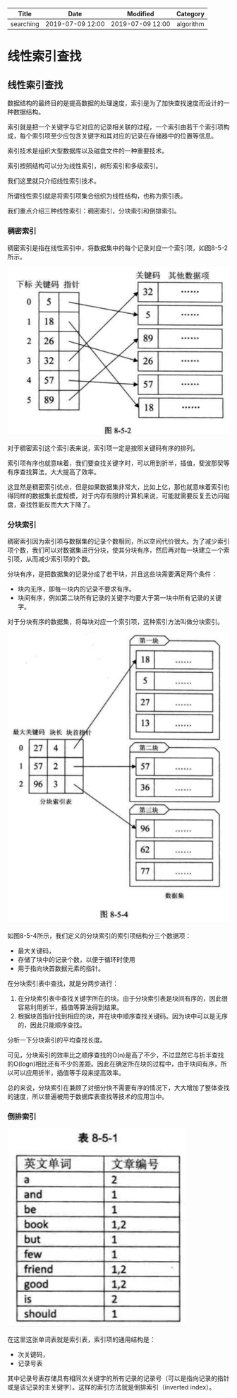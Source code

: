 | Title                | Date             | Modified         | Category          |
|:--------------------:|:----------------:|:----------------:|:-----------------:|
| searching            | 2019-07-09 12:00 | 2019-07-09 12:00 | algorithm         |


# 线性索引查找

## 线性索引查找

数据结构的最终目的是提高数据的处理速度，索引是为了加快查找速度而设计的一种数据结构。

索引就是把一个关键字与它对应的记录相关联的过程，一个索引由若干个索引项构成，每个索引项至少应包含关键字和其对应的记录在存储器中的位置等信息。

索引技术是组织大型数据库以及磁盘文件的一种重要技术。

索引按照结构可以分为线性索引，树形索引和多级索引。

我们这里就只介绍线性索引技术。

所谓线性索引就是将索引项集合组织为线性结构，也称为索引表。

我们重点介绍三种线性索引：稠密索引，分块索引和倒排索引。


### 稠密索引

稠密索引是指在线性索引中，将数据集中的每个记录对应一个索引项，如图8-5-2所示。

![](./images/searching_05.png)



对于稠密索引这个索引表来说，索引项一定是按照关键码有序的排列。

索引项有序也就意味着，我们要查找关键字时，可以用到折半，插值，斐波那契等有序查找算法，大大提高了效率。

这显然是稠密索引优点，但是如果数据集非常大，比如上亿，那也就意味着索引也得同样的数据集长度规模，对于内存有限的计算机来说，可能就需要反复去访问磁盘，查找性能反而大大下降了。


### 分块索引

稠密索引因为索引项与数据集的记录个数相同，所以空间代价很大。为了减少索引项个数，我们可以对数据集进行分块，使其分块有序，然后再对每一块建立一个索引项，从而减少索引项的个数。

分块有序，是把数据集的记录分成了若干块，并且这些块需要满足两个条件：

- 块内无序，即每一块内的记录不要求有序。
- 块间有序，例如第二块所有记录的关键字均要大于第一块中所有记录的关键字。

对于分块有序的数据集，将每块对应一个索引项，这种索引方法叫做分块索引。

![](./images/searching_06.png)




如图8-5-4所示，我们定义的分块索引的索引项结构分三个数据项：
- 最大关键码，
- 存储了块中的记录个数，以便于循环时使用
- 用于指向块首数据元素的指针。

在分块索引表中查找，就是分两步进行：
1. 在分块索引表中查找关键字所在的块。由于分块索引表是块间有序的，因此很容易利用折半，插值等算法得到结果。
2. 根据块首指针找到相应的块，并在块中顺序查找关键码。因为块中可以是无序的，因此只能顺序查找。

分析一下分块索引的平均查找长度。

可见，分块索引的效率比之顺序查找的O(n)是高了不少，不过显然它与折半查找的O(logn)相比还有不少的差距。因此在确定所在块的过程中，由于块间有序，所以可以应用折半，插值等手段来提高效率。

总的来说，分块索引在兼顾了对细分快不需要有序的情况下，大大增加了整体查找的速度，所以普遍被用于数据库表查找等技术的应用当中。



### 倒排索引

![](./images/searching_07.png)

在这里这张单词表就是索引表，索引项的通用结构是：
- 次关键码，
- 记录号表

其中记录号表存储具有相同次关键字的所有记录的记录号（可以是指向记录的指针或是该记录的主关键字）。这样的索引方法就是倒排索引（inverted index）。


